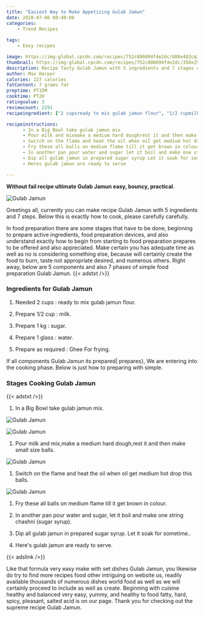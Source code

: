 ```yaml
---
title: "Easiest Way to Make Appetizing Gulab Jamun"
date: 2020-07-06 00:48:08
categories:
    - Trend Recipes
    
tags:
    - Easy recipes

image: https://img-global.cpcdn.com/recipes/752c806094f4e2dc/680x482cq70/gulab-jamun-recipe-main-photo.jpg
thumbnail: https://img-global.cpcdn.com/recipes/752c806094f4e2dc/350x250cq70/gulab-jamun-recipe-main-photo.jpg
description: Recipe Tasty Gulab Jamun with 5 ingredients and 7 stages of easy cooking.
author: Max Harper
calories: 227 calories
fatContent: 7 grams fat
preptime: PT15M
cooktime: PT2H
ratingvalue: 3
reviewcount: 2291
recipeingredient: ["2 cupsready to mix gulab jamun flour", "1/2 cupmilk", "1 kgsugar", "1 glasswater", "as requiredGhee For frying"]

recipeinstructions: 
      - In a Big Bowl take gulab jamun mix 
      - Pour milk and mixmake a medium hard doughrest it and then make small size balls 
      - Switch on the flame and heat the oil when oil get medium hot drop this balls 
      - Fry these all balls on medium flame till it get brown in colour 
      - In another pan pour water and sugar let it boil and make one string chashni sugar syrup 
      - Dip all gulab jamun in prepared sugar syrup Let it soak for sometime 
      - Heres gulab jamun are ready to serve

---
```




**Without fail recipe ultimate Gulab Jamun easy, bouncy, practical**. 


![Gulab Jamun](https://img-global.cpcdn.com/recipes/752c806094f4e2dc/680x482cq70/gulab-jamun-recipe-main-photo.jpg "Gulab Jamun")




Greetings all, currently you can make recipe Gulab Jamun with 5 ingredients and 7 steps. Below this is exactly how to cook, please carefully carefully.

In food preparation there are some stages that have to be done, beginning to prepare active ingredients, food preparation devices, and also understand exactly how to begin from starting to food preparation prepares to be offered and also appreciated. Make certain you has adequate time as well as no is considering something else, because will certainly create the food to burn, taste not appropriate desired, and numerous others. Right away, below are 5 components and also 7 phases of simple food preparation Gulab Jamun.
{{< adstxt />}}

### Ingredients for Gulab Jamun


1. Needed 2 cups : ready to mix gulab jamun flour.

1. Prepare 1/2 cup : milk.

1. Prepare 1 kg : sugar.

1. Prepare 1 glass : water.

1. Prepare as required : Ghee For frying.



If all components Gulab Jamun its prepared| prepares}, We are entering into the cooking phase. Below is just how to preparing with simple.

### Stages Cooking Gulab Jamun

{{< adstxt />}}


1. In a Big Bowl take gulab jamun mix.



![Gulab Jamun](https://img-global.cpcdn.com/steps/dfaa282525da7172/160x128cq70/gulab-jamun-recipe-step-1-photo.jpg" "Gulab Jamun")

![Gulab Jamun](https://img-global.cpcdn.com/steps/174a18f68d904776/160x128cq70/gulab-jamun-recipe-step-1-photo.jpg" "Gulab Jamun")



1. Pour milk and mix,make a medium hard dough,rest it and then make small size balls.



![Gulab Jamun](https://img-global.cpcdn.com/steps/15349b8028245e76/160x128cq70/gulab-jamun-recipe-step-2-photo.jpg" "Gulab Jamun")



1. Switch on the flame and heat the oil when oil get medium hot drop this balls.



![Gulab Jamun](https://img-global.cpcdn.com/steps/84bef5b60990a3ab/160x128cq70/gulab-jamun-recipe-step-3-photo.jpg" "Gulab Jamun")



1. Fry these all balls on medium flame till it get brown in colour.



1. In another pan pour water and sugar, let it boil and make one string chashni (sugar syrup).



1. Dip all gulab jamun in prepared sugar syrup. Let it soak for sometime..



1. Here&#39;s gulab jamun are ready to serve.





{{< adslink />}}

Like that formula very easy make with set dishes Gulab Jamun, you likewise do try to find more recipes food other intriguing on website us, readily available thousands of numerous dishes world food as well as we will certainly proceed to include as well as create. Beginning with cuisine healthy and balanced very easy, yummy, and healthy to food fatty, hard, spicy, pleasant, salted acid is on our page. Thank you for checking out the supreme recipe Gulab Jamun.
